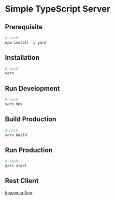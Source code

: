 # Simple TypeScript Server

## Prerequisite

```bash
# bash
npm install -g yarn
```

## Installation

```bash
# bash
yarn
```

## Run Development

```bash
# bash
yarn dev
```

## Build Production

```bash
# bash
yarn build
```

## Run Production

```bash
# bash
yarn start
```

## Rest Client

[Insomnia App](https://insomnia.rest/)
